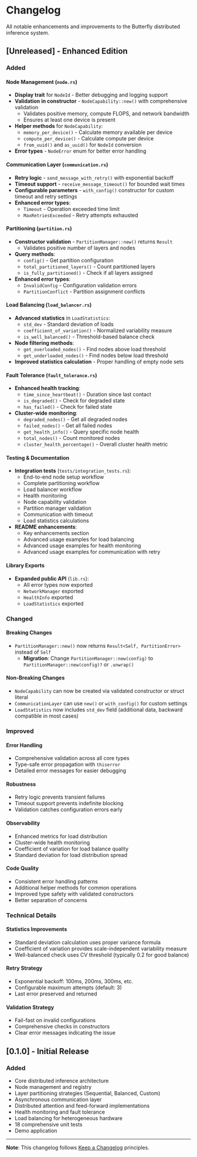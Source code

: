 # Changelog

All notable enhancements and improvements to the Butterfly distributed inference system.

## [Unreleased] - Enhanced Edition

### Added

#### Node Management (`node.rs`)
- **Display trait** for `NodeId` - Better debugging and logging support
- **Validation in constructor** - `NodeCapability::new()` with comprehensive validation
  - Validates positive memory, compute FLOPS, and network bandwidth
  - Ensures at least one device is present
- **Helper methods** for `NodeCapability`:
  - `memory_per_device()` - Calculate memory available per device
  - `compute_per_device()` - Calculate compute per device
  - `from_uuid()` and `as_uuid()` for `NodeId` conversion
- **Error types** - `NodeError` enum for better error handling

#### Communication Layer (`communication.rs`)
- **Retry logic** - `send_message_with_retry()` with exponential backoff
- **Timeout support** - `receive_message_timeout()` for bounded wait times
- **Configurable parameters** - `with_config()` constructor for custom timeout and retry settings
- **Enhanced error types**:
  - `Timeout` - Operation exceeded time limit
  - `MaxRetriesExceeded` - Retry attempts exhausted

#### Partitioning (`partition.rs`)
- **Constructor validation** - `PartitionManager::new()` returns `Result`
  - Validates positive number of layers and nodes
- **Query methods**:
  - `config()` - Get partition configuration
  - `total_partitioned_layers()` - Count partitioned layers
  - `is_fully_partitioned()` - Check if all layers assigned
- **Enhanced error types**:
  - `InvalidConfig` - Configuration validation errors
  - `PartitionConflict` - Partition assignment conflicts

#### Load Balancing (`load_balancer.rs`)
- **Advanced statistics** in `LoadStatistics`:
  - `std_dev` - Standard deviation of loads
  - `coefficient_of_variation()` - Normalized variability measure
  - `is_well_balanced()` - Threshold-based balance check
- **Node filtering methods**:
  - `get_overloaded_nodes()` - Find nodes above load threshold
  - `get_underloaded_nodes()` - Find nodes below load threshold
- **Improved statistics calculation** - Proper handling of empty node sets

#### Fault Tolerance (`fault_tolerance.rs`)
- **Enhanced health tracking**:
  - `time_since_heartbeat()` - Duration since last contact
  - `is_degraded()` - Check for degraded state
  - `has_failed()` - Check for failed state
- **Cluster-wide monitoring**:
  - `degraded_nodes()` - Get all degraded nodes
  - `failed_nodes()` - Get all failed nodes
  - `get_health_info()` - Query specific node health
  - `total_nodes()` - Count monitored nodes
  - `cluster_health_percentage()` - Overall cluster health metric

#### Testing & Documentation
- **Integration tests** (`tests/integration_tests.rs`):
  - End-to-end node setup workflow
  - Complete partitioning workflow
  - Load balancer workflow
  - Health monitoring
  - Node capability validation
  - Partition manager validation
  - Communication with timeout
  - Load statistics calculations
- **README enhancements**:
  - Key enhancements section
  - Advanced usage examples for load balancing
  - Advanced usage examples for health monitoring
  - Advanced usage examples for communication with retry

#### Library Exports
- **Expanded public API** (`lib.rs`):
  - All error types now exported
  - `NetworkManager` exported
  - `HealthInfo` exported
  - `LoadStatistics` exported

### Changed

#### Breaking Changes
- `PartitionManager::new()` now returns `Result<Self, PartitionError>` instead of `Self`
  - **Migration**: Change `PartitionManager::new(config)` to `PartitionManager::new(config)?` or `.unwrap()`

#### Non-Breaking Changes
- `NodeCapability` can now be created via validated constructor or struct literal
- `CommunicationLayer` can use `new()` or `with_config()` for custom settings
- `LoadStatistics` now includes `std_dev` field (additional data, backward compatible in most cases)

### Improved

#### Error Handling
- Comprehensive validation across all core types
- Type-safe error propagation with `thiserror`
- Detailed error messages for easier debugging

#### Robustness
- Retry logic prevents transient failures
- Timeout support prevents indefinite blocking
- Validation catches configuration errors early

#### Observability
- Enhanced metrics for load distribution
- Cluster-wide health monitoring
- Coefficient of variation for load balance quality
- Standard deviation for load distribution spread

#### Code Quality
- Consistent error handling patterns
- Additional helper methods for common operations
- Improved type safety with validated constructors
- Better separation of concerns

### Technical Details

#### Statistics Improvements
- Standard deviation calculation uses proper variance formula
- Coefficient of variation provides scale-independent variability measure
- Well-balanced check uses CV threshold (typically 0.2 for good balance)

#### Retry Strategy
- Exponential backoff: 100ms, 200ms, 300ms, etc.
- Configurable maximum attempts (default: 3)
- Last error preserved and returned

#### Validation Strategy
- Fail-fast on invalid configurations
- Comprehensive checks in constructors
- Clear error messages indicating the issue

## [0.1.0] - Initial Release

### Added
- Core distributed inference architecture
- Node management and registry
- Layer partitioning strategies (Sequential, Balanced, Custom)
- Asynchronous communication layer
- Distributed attention and feed-forward implementations
- Health monitoring and fault tolerance
- Load balancing for heterogeneous hardware
- 18 comprehensive unit tests
- Demo application

---

**Note**: This changelog follows [Keep a Changelog](https://keepachangelog.com/en/1.0.0/) principles.
